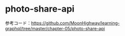 # photo-share-api

参考コード：https://github.com/MoonHighway/learning-graphql/tree/master/chapter-05/photo-share-api